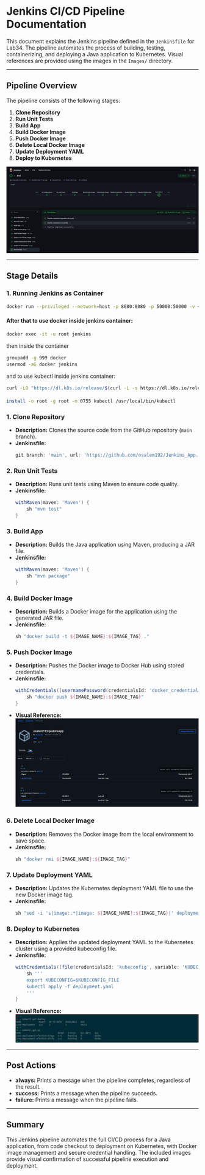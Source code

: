 # Jenkins CI/CD Pipeline Documentation

This document explains the Jenkins pipeline defined in the `Jenkinsfile` for Lab34. The pipeline automates the process of building, testing, containerizing, and deploying a Java application to Kubernetes. Visual references are provided using the images in the `Images/` directory.

---

## Pipeline Overview

The pipeline consists of the following stages:

1. **Clone Repository**
2. **Run Unit Tests**
3. **Build App**
4. **Build Docker Image**
5. **Push Docker Image**
6. **Delete Local Docker Image**
7. **Update Deployment YAML**
8. **Deploy to Kubernetes**

![Pipeline Result](Images/pipeline_result.png)

---

## Stage Details

### 1. Running Jenkins as Container

```sh
docker run --privileged --network=host -p 8080:8080 -p 50000:50000 -v ~/Desktop/jenkins_data:/var/jenkins_home -v /var/run/docker.sock:/var/run/docker.sock -v /usr/bin/docker:/usr/bin/docker --name jenkins_container jenkins/jenkins:jdk21
```
#### After that to use docker inside jenkins container:
```sh
docker exec -it -u root jenkins
```
then inside the container
```sh
groupadd -g 999 docker
usermod -aG docker jenkins
```
and to use kubectl inside jenkins container:
```sh
curl -LO "https://dl.k8s.io/release/$(curl -L -s https://dl.k8s.io/release/stable.txt)/bin/linux/amd64/kubectl"

install -o root -g root -m 0755 kubectl /usr/local/bin/kubectl
```


### 1. Clone Repository
- **Description:** Clones the source code from the GitHub repository (`main` branch).
- **Jenkinsfile:**
  ```groovy
  git branch: 'main', url: 'https://github.com/osalem192/Jenkins_App.git'
  ```

### 2. Run Unit Tests
- **Description:** Runs unit tests using Maven to ensure code quality.
- **Jenkinsfile:**
  ```groovy
  withMaven(maven: 'Maven') {
      sh "mvn test"
  }
  ```

### 3. Build App
- **Description:** Builds the Java application using Maven, producing a JAR file.
- **Jenkinsfile:**
  ```groovy
  withMaven(maven: 'Maven') {
      sh "mvn package"
  }
  ```

### 4. Build Docker Image
- **Description:** Builds a Docker image for the application using the generated JAR file.
- **Jenkinsfile:**
  ```groovy
  sh "docker build -t ${IMAGE_NAME}:${IMAGE_TAG} ."
  ```

### 5. Push Docker Image
- **Description:** Pushes the Docker image to Docker Hub using stored credentials.
- **Jenkinsfile:**
  ```groovy
  withCredentials([usernamePassword(credentialsId: 'docker_credentials', ...)]) {
      sh "docker push ${IMAGE_NAME}:${IMAGE_TAG}"
  }
  ```
- **Visual Reference:**
  ![Docker Hub Push](Images/dockerhub.png)

### 6. Delete Local Docker Image
- **Description:** Removes the Docker image from the local environment to save space.
- **Jenkinsfile:**
  ```groovy
  sh "docker rmi ${IMAGE_NAME}:${IMAGE_TAG}"
  ```

### 7. Update Deployment YAML
- **Description:** Updates the Kubernetes deployment YAML file to use the new Docker image tag.
- **Jenkinsfile:**
  ```groovy
  sh "sed -i 's|image:.*|image: ${IMAGE_NAME}:${IMAGE_TAG}|' deployment.yaml"
  ```

### 8. Deploy to Kubernetes
- **Description:** Applies the updated deployment YAML to the Kubernetes cluster using a provided kubeconfig file.
- **Jenkinsfile:**
  ```groovy
  withCredentials([file(credentialsId: 'kubeconfig', variable: 'KUBECONFIG_FILE')]) {
      sh '''
      export KUBECONFIG=$KUBECONFIG_FILE
      kubectl apply -f deployment.yaml
      '''
  }
  ```
- **Visual Reference:**
  ![Kubernetes Deployment Result](Images/k8s_result.png)

---

## Post Actions
- **always:** Prints a message when the pipeline completes, regardless of the result.
- **success:** Prints a message when the pipeline succeeds.
- **failure:** Prints a message when the pipeline fails.

---

## Summary
This Jenkins pipeline automates the full CI/CD process for a Java application, from code checkout to deployment on Kubernetes, with Docker image management and secure credential handling. The included images provide visual confirmation of successful pipeline execution and deployment. 